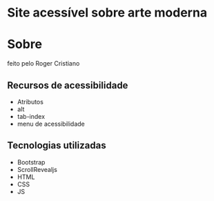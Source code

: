 # Site acessível sobre arte moderna
# Sobre
feito pelo Roger Cristiano
## Recursos de acessibilidade
- Atributos
- alt
- tab-index
- menu de acessibilidade
## Tecnologias utilizadas
- Bootstrap
- ScrollRevealjs
- HTML
- CSS
- JS
